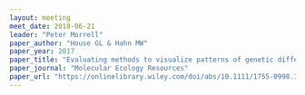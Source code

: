```yaml
---
layout: meeting
meet_date: 2018-06-21
leader: "Peter Morrell"
paper_author: "House GL & Hahn MW"
paper_year: 2017
paper_title: "Evaluating methods to visualize patterns of genetic differentiation on a landscape"
paper_journal: "Molecular Ecology Resources"
paper_url: "https://onlinelibrary.wiley.com/doi/abs/10.1111/1755-0998.12747"
---
```

